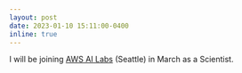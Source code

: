 ```yaml
---
layout: post
date: 2023-01-10 15:11:00-0400
inline: true
---
```


I will be joining [AWS AI Labs](https://aws.amazon.com/ai/) (Seattle) in March as a Scientist.